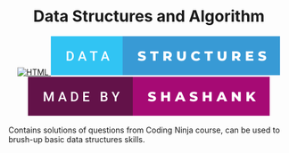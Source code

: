 <h1 align="center">
<!--   <a href="https://github.com/umangraval/Smart-Checkout"><img src="./brand_assets/banner.png" width=600 alt="Smart-Checkout"></a> -->
  Data Structures and Algorithm
</h1>



<p align="center">

  <a href="">
    <img src="https://forthebadge.com/images/badges/made-with-c-plus-plus.svg"
         alt="HTML">
  </a>
  <a href="">
    <img src="https://github.com/shanky1947/github-badges/blob/master/data-structures.svg"
         alt="CSS">
  </a>
<!--   <a href="">
    <img src="https://forthebadge.com/images/badges/made-with-javascript.svg"
         alt="Git">
  </a> -->
    <a href="">
    <img src="https://github.com/shanky1947/github-badges/blob/master/made-by-shashank.svg"
         alt="Javascript">
  </a>
</p>
Contains solutions of questions from Coding Ninja course, can be used to brush-up basic data structures skills.
